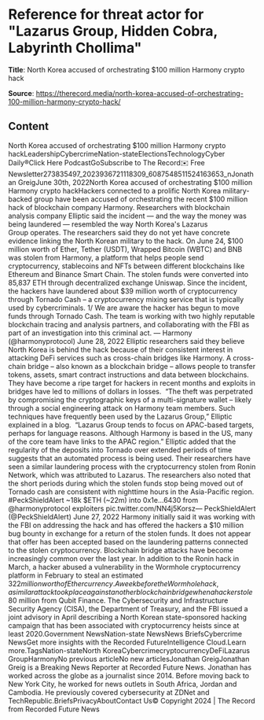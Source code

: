 # Reference for threat actor for "Lazarus Group, Hidden Cobra, Labyrinth Chollima"

**Title**: North Korea accused of orchestrating $100 million Harmony crypto hack

**Source**: https://therecord.media/north-korea-accused-of-orchestrating-100-million-harmony-crypto-hack/

## Content
North Korea accused of orchestrating $100 million Harmony crypto hackLeadershipCybercrimeNation-stateElectionsTechnologyCyber Daily®Click Here PodcastGoSubscribe to The Record✉️ Free Newsletter273835497_2023936721118309_6087548511524163653_nJonathan GreigJune 30th, 2022North Korea accused of orchestrating $100 million Harmony crypto hackHackers connected to a prolific North Korea military-backed group have been accused of orchestrating the recent $100 million hack of blockchain company Harmony.
Researchers with blockchain analysis company Elliptic said the incident — and the way the money was being laundered — resembled the way North Korea's Lazarus Group operates. The researchers said they do not yet have concrete evidence linking the North Korean military to the hack.
On June 24, $100 million worth of Ether, Tether (USDT), Wrapped Bitcoin (WBTC) and BNB was stolen from Harmony, a platform that helps people send cryptocurrency, stablecoins and NFTs between different blockchains like Ethereum and Binance Smart Chain. The stolen funds were converted into 85,837 ETH through decentralized exchange Uniswap. 
Since the incident, the hackers have laundered about $39 million worth of cryptocurrency through Tornado Cash – a cryptocurrency mixing service that is typically used by cybercriminals.
1/ We are aware the hacker has begun to move funds through Tornado Cash. The team is working with two highly reputable blockchain tracing and analysis partners, and collaborating with the FBI as part of an investigation into this criminal act. — Harmony (@harmonyprotocol) June 28, 2022 
Elliptic researchers said they believe North Korea is behind the hack because of their consistent interest in attacking DeFi services such as cross-chain bridges like Harmony. A cross-chain bridge – also known as a blockchain bridge – allows people to transfer tokens, assets, smart contract instructions and data between blockchains. 
They have become a ripe target for hackers in recent months and exploits in bridges have led to millions of dollars in losses. 
“The theft was perpetrated by compromising the cryptographic keys of a multi-signature wallet – likely through a social engineering attack on Harmony team members. Such techniques have frequently been used by the Lazarus Group,” Elliptic explained in a blog. 
“Lazarus Group tends to focus on APAC-based targets, perhaps for language reasons. Although Harmony is based in the US, many of the core team have links to the APAC region.”
Elliptic added that the regularity of the deposits into Tornado over extended periods of time suggests that an automated process is being used. Their researchers have seen a similar laundering process with the cryptocurrency stolen from Ronin Network, which was attributed to Lazarus.
The researchers also noted that the short periods during which the stolen funds stop being moved out of Tornado cash are consistent with nighttime hours in the Asia-Pacific region.
#PeckShieldAlert ~18k $ETH (~22m) into 0x1e...6430 from @harmonyprotocol exploiters pic.twitter.com/NN4j5Korsz— PeckShieldAlert (@PeckShieldAlert) June 27, 2022 
Harmony initially said it was working with the FBI on addressing the hack and has offered the hackers a $10 million bug bounty in exchange for a return of the stolen funds. It does not appear that offer has been accepted based on the laundering patterns connected to the stolen cryptocurrency. 
Blockchain bridge attacks have become increasingly common over the last year. In addition to the Ronin hack in March, a hacker abused a vulnerability in the Wormhole cryptocurrency platform in February to steal an estimated $322 million worth of Ether currency. 
A week before the Wormhole hack, a similar attack took place against another blockchain bridge when a hacker stole $80 million from Qubit Finance.
The Cybersecurity and Infrastructure Security Agency (CISA), the Department of Treasury, and the FBI issued a joint advisory in April describing a North Korean state-sponsored hacking campaign that has been associated with cryptocurrency heists since at least 2020.Government NewsNation-state NewsNews BriefsCybercrime NewsGet more insights with the Recorded FutureIntelligence Cloud.Learn more.TagsNation-stateNorth KoreaCybercrimecryptocurrencyDeFiLazarus GroupHarmonyNo previous articleNo new articlesJonathan GreigJonathan Greig is a Breaking News Reporter at Recorded Future News. Jonathan has worked across the globe as a journalist since 2014. Before moving back to New York City, he worked for news outlets in South Africa, Jordan and Cambodia. He previously covered cybersecurity at ZDNet and TechRepublic.BriefsPrivacyAboutContact Us© Copyright 2024 | The Record from Recorded Future News